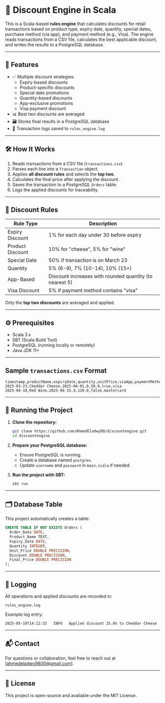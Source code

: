 ﻿# 🧾 Discount Engine in Scala

This is a Scala-based **rules engine** that calculates discounts for retail transactions based on product type, expiry date, quantity, special dates, purchase method (via app), and payment method (e.g., Visa). The engine reads transactions from a CSV file, calculates the best applicable discount, and writes the results to a PostgreSQL database.

---

## 📌 Features

- ✅ Multiple discount strategies:
  - Expiry-based discounts
  - Product-specific discounts
  - Special date promotions
  - Quantity-based discounts
  - App-exclusive promotions
  - Visa payment discount
- 📊 Best two discounts are averaged
- 🗃 Stores final results in a PostgreSQL database
- 📁 Transaction logs saved to `rules_engine.log`

---

## 🛠 How It Works

1. Reads transactions from a CSV file (`transactions.csv`).
2. Parses each line into a `Transaction` object.
3. Applies **all discount rules** and selects the **top two**.
4. Calculates the final price after applying the discount.
5. Saves the transaction to a PostgreSQL `Orders` table.
6. Logs the applied discounts for traceability.

---

## 🧾 Discount Rules

| Rule Type         | Description |
|------------------|-------------|
| Expiry Discount  | 1% for each day under 30 before expiry |
| Product Discount | 10% for "cheese", 5% for "wine" |
| Special Date     | 50% if transaction is on March 23 |
| Quantity         | 5% (6-9), 7% (10-14), 10% (15+) |
| App-Based        | Discount increases with rounded quantity (to nearest 5) |
| Visa Discount    | 5% if payment method contains "visa" |

Only the **top two discounts** are averaged and applied.

---

## ⚙️ Prerequisites

- Scala 3.x
- SBT (Scala Build Tool)
- PostgreSQL (running locally or remotely)
- Java JDK 11+

---

## Sample `transactions.csv` Format

```csv
timestamp,productName,expiryDate,quantity,unitPrice,viaApp,paymentMethod
2025-03-23,Cheddar Cheese,2025-04-01,8,50.0,true,visa
2025-04-10,Red Wine,2025-06-15,4,120.0,false,mastercard
```

---

## 🚀 Running the Project

1. **Clone the repository:**
   ```bash
   git clone https://github.com/AhmedEladwy99/discountengine.git
   cd discountengine
   ```

2. **Prepare your PostgreSQL database:**
   - Ensure PostgreSQL is running.
   - Create a database named `postgres`.
   - Update `username` and `password` in `main.scala` if needed.

3. **Run the project with SBT:**
   ```bash
   sbt run
   ```

---

## 🗂 Database Table

This project automatically creates a table:

```sql
CREATE TABLE IF NOT EXISTS Orders (
  Order_Date DATE,
  Product_Name TEXT,
  Expiry_Date DATE,
  Quantity INTEGER,
  Unit_Price DOUBLE PRECISION,
  Discount DOUBLE PRECISION,
  Final_Price DOUBLE PRECISION
);
```

---

## 📓 Logging

All operations and applied discounts are recorded in:

```
rules_engine.log
```

Example log entry:

```
2025-05-18T14:12:33   INFO   Applied discount 25.0% to Cheddar Cheese
```

---

## 📬 Contact

For questions or collaboration, feel free to reach out at [ahmedeladwy9800@gmail.com].

---

## 📝 License

This project is open-source and available under the MIT License.

